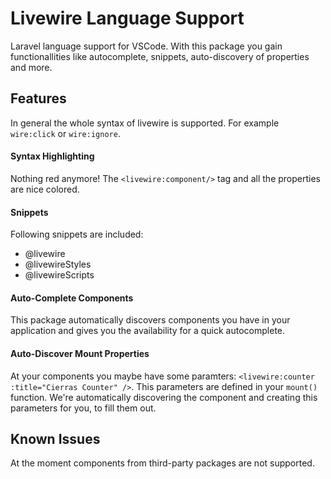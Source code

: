 # Livewire Language Support
Laravel language support for VSCode. With this package you gain functionallities like autocomplete, snippets, auto-discovery of properties and more.

## Features

In general the whole syntax of livewire is supported. For example `wire:click` or `wire:ignore`.

#### Syntax Highlighting
Nothing red anymore! The `<livewire:component/>` tag and all the properties are nice colored.

#### Snippets
Following snippets are included:
- @livewire
- @livewireStyles
- @livewireScripts

#### Auto-Complete Components
This package automatically discovers components you have in your application and gives you the availability for a quick autocomplete.

#### Auto-Discover Mount Properties
At your components you maybe have some paramters: `<livewire:counter :title="Cierras Counter" />`. This parameters are defined in your `mount()` function. We're automatically discovering the component and creating this parameters for you, to fill them out.


## Known Issues

At the moment components from third-party packages are not supported.
